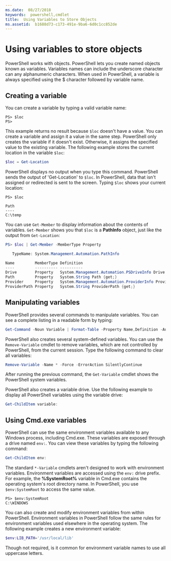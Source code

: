 ```yaml
---
ms.date:  08/27/2018
keywords:  powershell,cmdlet
title:  Using Variables to Store Objects
ms.assetid:  b1688d73-c173-491e-9ba6-6d0c1cc852de
---
```


# Using variables to store objects

PowerShell works with objects. PowerShell lets you create named objects known as variables.
Variables names can include the underscore character can any alphanumeric characters. When used in PowerShell, a variable is always specified using the \$ character followed by variable name.

## Creating a variable

You can create a variable by typing a valid variable name:

```
PS> $loc
PS>
```

This example returns no result because `$loc` doesn't have a value. You can create a variable and
assign it a value in the same step. PowerShell only creates the variable if it doesn't exist.
Otherwise, it assigns the specified value to the existing variable. The following example stores
the current location in the variable `$loc`:

```powershell
$loc = Get-Location
```

PowerShell displays no output when you type this command. PowerShell sends the output of
'Get-Location' to `$loc`. In PowerShell, data that isn't assigned or redirected is sent to the
screen. Typing `$loc` shows your current location:

```
PS> $loc

Path
----
C:\temp
```

You can use `Get-Member` to display information about the contents of variables. `Get-Member` shows
you that `$loc` is a **PathInfo** object, just like the output from `Get-Location`:

```powershell
PS> $loc | Get-Member -MemberType Property

   TypeName: System.Management.Automation.PathInfo

Name         MemberType Definition
----         ---------- ----------
Drive        Property   System.Management.Automation.PSDriveInfo Drive {get;}
Path         Property   System.String Path {get;}
Provider     Property   System.Management.Automation.ProviderInfo Provider {...
ProviderPath Property   System.String ProviderPath {get;}
```

## Manipulating variables

PowerShell provides several commands to manipulate variables. You can see a complete listing in a
readable form by typing:

```powershell
Get-Command -Noun Variable | Format-Table -Property Name,Definition -AutoSize -Wrap
```

PowerShell also creates several system-defined variables. You can use the `Remove-Variable` cmdlet
to remove variables, which are not controlled by PowerShell, from the current session. Type the
following command to clear all variables:

```powershell
Remove-Variable -Name * -Force -ErrorAction SilentlyContinue
```

After running the previous command, the `Get-Variable` cmdlet shows the PowerShell system variables.

PowerShell also creates a variable drive. Use the following example to display all PowerShell
variables using the variable drive:

```powershell
Get-ChildItem variable:
```

## Using Cmd.exe variables

PowerShell can use the same environment variables available to any Windows process, including
Cmd.exe. These variables are exposed through a drive named `env:`. You can view these variables by
typing the following command:

```powershell
Get-ChildItem env:
```

The standard `*-Variable` cmdlets aren't designed to work with environment variables. Environment
variables are accessed using the `env:` drive prefix. For example, the **%SystemRoot%** variable in
Cmd.exe contains the operating system's root directory name. In PowerShell, you use
`$env:SystemRoot` to access the same value.

```
PS> $env:SystemRoot
C:\WINDOWS
```

You can also create and modify environment variables from within PowerShell. Environment variables
in PowerShell follow the same rules for environment variables used elsewhere in the operating
system. The following example creates a new environment variable:

```powershell
$env:LIB_PATH='/usr/local/lib'
```

Though not required, is it common for environment variable names to use all uppercase letters.